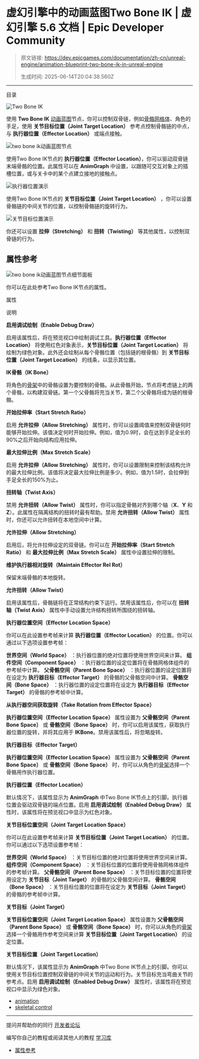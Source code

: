 # 虚幻引擎中的动画蓝图Two Bone IK | 虚幻引擎 5.6 文档 | Epic Developer Community

> 原文链接: https://dev.epicgames.com/documentation/zh-cn/unreal-engine/animation-blueprint-two-bone-ik-in-unreal-engine
> 
> 生成时间: 2025-06-14T20:04:38.560Z

---

目录

![Two Bone IK](https://dev.epicgames.com/community/api/documentation/image/7b5f5771-6d1c-4955-8ca0-fd0fc3bd52eb?resizing_type=fill&width=1920&height=335)

使用 **Two Bone IK** [动画蓝图](/documentation/zh-cn/unreal-engine/animation-blueprints-in-unreal-engine)节点，你可以控制双骨链，例如[骨骼网格体](/documentation/zh-cn/unreal-engine/skeletal-mesh-assets-in-unreal-engine)、角色的手足，使用 **关节目标位置（Joint Target Location）** 参考点控制骨骼链的中点，与 **执行器位置（Effector Location）** 或端点接触。

![two bone ik动画蓝图节点](https://d1iv7db44yhgxn.cloudfront.net/documentation/images/1df9a8c0-e511-4cf9-a8ce-141ae8c86900/twoboneik.png)

使用Two Bone IK节点的 **执行器位置（Effector Location）**，你可以驱动双骨链末端骨骼的位置。此属性可以在 **AnimGraph** 中设置，以跟随可交互对象上的插槽位置，或与关卡中的某个点建立接地的接触点。

![执行器位置演示](https://d1iv7db44yhgxn.cloudfront.net/documentation/images/eb2466b3-7ff2-44e4-8662-1f744a5c6f95/effectorlocationdemo.gif)

使用Two Bone IK节点的 **关节目标位置（Joint Target Location）** ，你可以设置骨骼链的中间关节的位置，以控制骨骼链的旋转行为。

![关节目标位置演示](https://d1iv7db44yhgxn.cloudfront.net/documentation/images/2f2920bc-1850-447c-9167-8ba7c4e7564d/jointtargetlocationdemo.gif)

你还可以设置 **拉伸（Stretching）** 和 **扭转（Twisting）** 等其他属性，以控制双骨链的行为。

## 属性参考

![two bone ik动画蓝图节点细节面板](https://d1iv7db44yhgxn.cloudfront.net/documentation/images/e19f129e-c11b-4051-bb3f-3459b0d70bec/details.png)

你可以在此处参考Two Bone IK节点的属性。

属性

说明

**启用调试绘制（Enable Debug Draw）**

启用该属性后，将在预览视口中绘制调试工具。**执行器位置（Effector Location）** 将使用红色对象表示，**关节目标位置（Joint Target Location）** 将绘制为绿色对象。此外还会绘制从每个骨骼位置（包括链的根骨骼）到 **关节目标位置（Joint Target Location）** 的线条，以显示其位置。

**IK骨骼（IK Bone）**

将角色的[骨架](/documentation/zh-cn/unreal-engine/skeletons-in-unreal-engine)中的骨骼设置为要控制的骨骼。从此骨骼开始，节点将考虑链上的两个骨骼，以构建双骨链。第一个父骨骼将充当关节，第二个父骨骼将成为链的根骨骼。

**开始拉伸率（Start Stretch Ratio）**

启用 **允许拉伸（Allow Stretching）** 属性时，你可以设置阈值来控制双骨链何时能够开始拉伸。该值决定何时开始拉伸。例如，值为0.9时，会在达到手足全长的90%之后开始向结构应用拉伸。

**最大拉伸比例（Max Stretch Scale）**

启用 **允许拉伸（Allow Stretching）** 属性时，你可以设置限制来控制该结构允许的最大拉伸比例。该值将决定最大拉伸比例是多少。例如，值为1.5时，会拉伸到手足全长的150%为止。

**扭转轴（Twist Axis）**

禁用 **允许扭转（Allow Twist）** 属性时，你可以指定骨骼对齐到哪个轴（**X**、**Y** 和 **Z**）。此属性在隔离结构的扭转时最有帮助。禁用 **允许扭转（Allow Twist）** 属性时，你还可以允许扭转在本地空间中计算。

**允许拉伸（Allow Stretching）**

启用后，将允许拉伸设定的双骨链。你可以在 **开始拉伸率（Start Stretch Ratio）** 和 **最大拉伸比例（Max Stretch Scale）** 属性中设置拉伸的限制。

**维护执行器相对旋转（Maintain Effector Rel Rot）**

保留末端骨骼的本地旋转。

**允许扭转（Allow Twist）**

启用该属性后，骨骼链将在正常结构约束下运行。禁用该属性后，你可以在 **扭转轴（Twist Axis）** 属性中手动设置允许结构扭转所围绕的扭转轴。

**执行器位置空间（Effector Location Space）**

你可以在此设置参考帧来计算 **执行器位置（Effector Location）** 的位置。你可以通过以下选项设置参考帧：

**世界空间（World Space）** ：执行器位置的绝对位置将使用世界空间来计算。 **组件空间（Component Space）** ：执行器位置的设定位置将在骨骼网格体组件的参考帧中计算。 **父骨骼空间（Parent Bone Space）** ：执行器位置的设定位置将在设定为 **执行器目标（Effector Target）** 的骨骼的父骨骼空间中计算。 **骨骼空间（Bone Space）** ：执行器位置的设定位置将在设定为 **执行器目标（Effector Target）** 的骨骼的参考帧中计算。

**从执行器空间获取旋转（Take Rotation from Effector Space）**

**执行器位置空间（Effector Location Space）** 属性设置为 **父骨骼空间（Parent Bone Space）** 或 **骨骼空间（Bone Space）** 时，你可以启用该属性，获取执行器位置的旋转，并将其应用于 **IKBone**。禁用该属性后，将忽略旋转。

**执行器目标（Effector Target）**

**执行器位置空间（Effector Location Space）** 属性设置为 **父骨骼空间（Parent Bone Space）** 或 **骨骼空间（Bone Space）** 时，你可以从角色的[骨架](/documentation/zh-cn/unreal-engine/skeletons-in-unreal-engine)选择一个骨骼用作执行器位置。

**执行器位置（Effector Location）**

默认情况下，该属性显示为 **AnimGraph** 中Two Bone IK节点上的引脚。执行器位置会驱动双骨链的端点位置。启用 **启用调试绘制（Enabled Debug Draw）** 属性时，该属性将在预览视口中显示为红色对象。

**关节目标位置空间（Joint Target Location Space）**

你可以在此设置参考帧来计算 **关节目标位置（Joint Target Location）** 的位置。你可以通过以下选项设置参考帧：

**世界空间（World Space）** ：关节目标位置的绝对位置将使用世界空间来计算。 **组件空间（Component Space）** ：关节目标位置的位置将使用骨骼网格体组件的参考帧计算。 **父骨骼空间（Parent Bone Space）** ：关节目标位置的位置将使用设定为 **关节目标（Joint Target）** 的骨骼的父骨骼空间计算。 **骨骼空间（Bone Space）** ：关节目标位置的位置将在设定为 **关节目标（Joint Target）** 的骨骼的参考帧中计算。

**关节目标（Joint Target）**

**关节目标位置空间（Joint Target Location Space）** 属性设置为 **父骨骼空间（Parent Bone Space）** 或 **骨骼空间（Bone Space）** 时，你可以从角色的[骨架](/documentation/zh-cn/unreal-engine/skeletons-in-unreal-engine)选择一个骨骼用作参考空间来计算 **关节目标位置（Joint Target Location）** 的设定位置。

**关节目标位置（Joint Target Location）**

默认情况下，该属性显示为 **AnimGraph** 中Two Bone IK节点上的引脚。你可以使用关节目标位置控制双骨链的中间关节的运动和行为。关节目标充当弯曲关节的参考点。启用 **启用调试绘制（Enabled Debug Draw）** 属性时，该属性将在预览视口中显示为绿色对象。

-   [animation](https://dev.epicgames.com/community/search?query=animation)
-   [skeletal control](https://dev.epicgames.com/community/search?query=skeletal%20control)

* * *

提问并帮助你的同行 [开发者论坛](https://forums.unrealengine.com/categories?tag=unreal-engine)

编写你自己的教程或阅读其他人的教程 [学习库](https://dev.epicgames.com/community/unreal-engine/learning)

-   [属性参考](/documentation/zh-cn/unreal-engine/animation-blueprint-two-bone-ik-in-unreal-engine#%E5%B1%9E%E6%80%A7%E5%8F%82%E8%80%83)